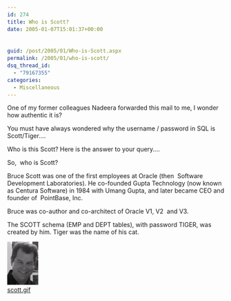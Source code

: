 ```yaml
---
id: 274
title: Who is Scott?
date: 2005-01-07T15:01:37+00:00


guid: /post/2005/01/Who-is-Scott.aspx
permalink: /2005/01/who-is-scott/
dsq_thread_id:
  - "79167355"
categories:
  - Miscellaneous
---
```

<DIV class=Section1>
<P>One of my former colleagues Nadeera forwarded this mail to me, I wonder how authentic it is?</SPAN></P>
<P>You must have always wondered why the username / password in SQL is Scott/Tiger....</SPAN></P>
<P>Who is this Scott? Here is the answer to your query....</SPAN></P>
<P>So,&nbsp; who is Scott?</SPAN></P>
<P>Bruce Scott was one of the first employees at Oracle (then&nbsp; Software Development Laboratories). He co-founded Gupta Technology (now known as Centura Software) in 1984 with Umang Gupta, and later became CEO and founder of&nbsp; PointBase, Inc.</SPAN></P>
<P>Bruce was co-author and co-architect of Oracle V1, V2&nbsp; and V3.</SPAN></P>
<P>The SCOTT schema (EMP and DEPT tables), with password TIGER, was&nbsp; created by him. Tiger was the name of his cat.</SPAN></P></DIV>
<DIV class=inlinedMailPictureBox><A href="https://merill.net/wp-content/uploads/contentbinary/scott.gif"><IMG class=inlinedMailPicture src="/wp-content/uploads/contentbinary/scott-thumb.dasblog.JPG" border=0></A><BR><A class=inlinedMailPictureLink href="https://merill.net/wp-content/uploads/contentbinary/scott.gif">scott.gif</A></DIV>